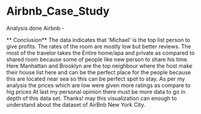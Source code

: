 # Airbnb_Case_Study

Analysis done Airbnb -


**
Conclusion**
The data indicates that 'Michael' is the top list person to give profits.
The rates of the room are mostly low but better reviews.
The most of the travelor takes the Entire home/apa and private as compared to shared room because some of people like new person to share his time.
Here Manhattan and Brooklyn are the top neighbour where the host make their house list here and can be the perfect place for the people because this are located near sea so this can be perfect spot to stay.
As per my analysis the prices which are low were given more ratings as compare to hig prices
At last my personal opinion there must be more data to go in depth of this data set.
Thanks! may this visualization can enough to understand about the dataset of AirBnb New York City.
